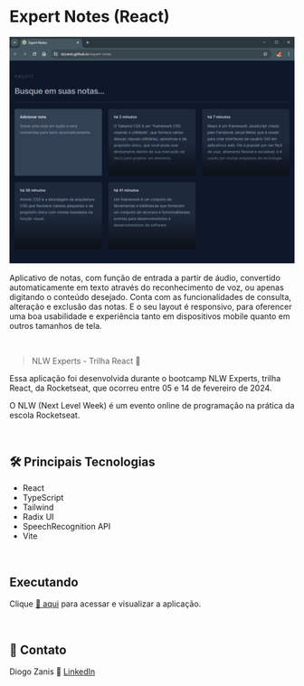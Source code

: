 # Expert Notes (React)

![Cover](./.github/cover.png)

Aplicativo de notas, com função de entrada a partir de áudio, convertido automaticamente em texto através do reconhecimento de voz, ou apenas digitando o conteúdo desejado. Conta com as funcionalidades de consulta, alteração e exclusão das notas. E o seu layout é responsivo, para oferencer uma boa usabilidade e experiência tanto em dispositivos mobile quanto em outros tamanhos de tela.

<br>

> NLW Experts - Trilha React 🚀

Essa aplicação foi desenvolvida durante o bootcamp NLW Experts, trilha React, da Rocketseat, que ocorreu entre 05 e 14 de fevereiro de 2024.

O NLW (Next Level Week) é um evento online de programação na prática da escola Rocketseat.

<br>

## 🛠 Principais Tecnologias

- React
- TypeScript
- Tailwind
- Radix UI
- SpeechRecognition API
- Vite

<br>

## Executando

Clique [🔗 aqui](https://dzzanis.github.io/expert-notes) para acessar e visualizar a aplicação.

<br>

## 🧡 Contato

Diogo Zanis :wave: [LinkedIn](https://www.linkedin.com/in/diogo-zanis-51539a121)
